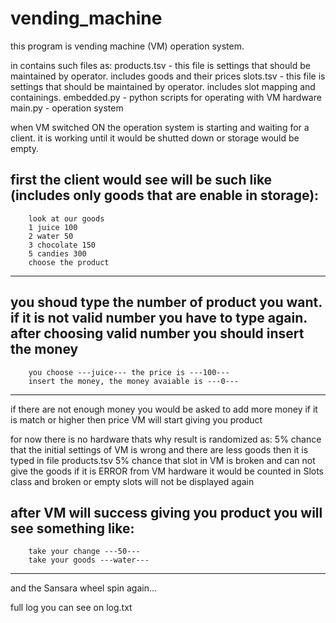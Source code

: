 # vending_machine
this program is vending machine (VM) operation system.

in contains such files as:
	products.tsv - this file is settings that should be maintained by operator. includes goods and their prices
	slots.tsv - this file is settings that should be maintained by operator. includes slot mapping and containings.
	embedded.py - python scripts for operating with VM hardware
	main.py - operation system

when VM switched ON the operation system is starting and waiting for a client.
it is working until it would be shutted down or storage would be empty.

first the client would see will be such like (includes only goods that are enable in storage):
---------------------------------------
		look at our goods
		1 juice 100
		2 water 50
		3 chocolate 150
		5 candies 300
		choose the product
---------------------------------------

you shoud type the number of product you want. if it is not valid number you have to type again.
after choosing valid number you should insert the money
---------------------------------------
		you choose ---juice--- the price is ---100---
		insert the money, the money avaiable is ---0---
---------------------------------------

if there are not enough money you would be asked to add more money
if it is match or higher then price VM will start giving you product

for now there is no hardware thats why result is randomized as:
5% chance that the initial settings of VM is wrong and there are less goods then it is typed in file products.tsv
5% chance that slot in VM is broken and can not give the goods
if it is ERROR from VM hardware it would be counted in Slots class and broken or empty slots will not be displayed again

after VM will success giving you product you will see something like:
---------------------------------------
		take your change ---50---
		take your goods ---water---
---------------------------------------

and the Sansara wheel spin again...

full log you can see on log.txt
